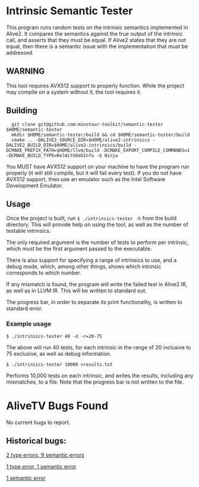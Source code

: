 Intrinsic Semantic Tester
=========================

This program runs random tests on the intrinsic semantics implemented in Alive2.
It compares the semantics against the true output of the intrinsic call, and
asserts that they must be equal. If Alive2 states that they are not equal, then
there is a semantic issue with the implementation that must be addressed.

WARNING
-------
This tool requires AVX512 support to properly function. While the project may
compile on a system without it, the tool requires it.

Building
--------

```
  git clone git@github.com:minotaur-toolkit/semantic-tester $HOME/semantic-tester
  mkdir $HOME/semantic-tester/build && cd $HOME/semantic-tester/build
  cmake .. -DALIVE2_SOURCE_DIR=$HOME/alive2-intrinsics -DALIVE2_BUILD_DIR=$HOME/alive2-intrinsics/build -DCMAKE_PREFIX_PATH=$HOME/llvm/build -DCMAKE_EXPORT_COMPILE_COMMANDS=1 -DCMAKE_BUILD_TYPE=RelWithDebInfo -G Ninja

```

You MUST have AVX512 support on your machine to have the program run properly
(it will still compile, but it will fail every test). If you do not have AVX512
support, then use an emulator such as the Intel Software Development Emulator.

Usage
-----
Once the project is built, run `$ ./intrinsics-tester -h` from the build
directory. This will provide help on using the tool, as well as the number of
testable intrinsics.

The only required argument is the number of tests to perform per intrinsic,
which must be the first argument passed to the executable.

There is also support for specifying a range of intrinsics to use, and a debug
mode, which, among other things, shows which intrinsic corresponds to which
number.

If any mismatch is found, the program will write the failed test in Alive2 IR,
as well as in LLVM IR. This will be written to standard out.

The progress bar, in order to separate its print functionality, is written to
standard error.

### Example usage
```
$ ./intrinsics-tester 40 -d -r=20-75
```
The above will run 40 tests, for each intrinsic in the range of 20 inclusive to
75 exclusive, as well as debug information.

```
$ ./intrinsics-tester 10000 >results.txt
```
Performs 10,000 tests on each intrinsic, and writes the results, including any
mismatches, to a file. Note that the progress bar is not written to the file.

AliveTV Bugs Found
==================

No current bugs to report.


## Historical bugs:

[2 type errors, 9 semantic errors](https://github.com/zhengyang92/alive2-x86/commit/1100832edf82a0652fac46c8ddb82e7830bca11f#diff-1e2e97eee3636d89935ab5[%E2%80%A6]8926d70fcae3f26eeb88a32eea4c)

[1 type error, 1 semantic error](https://github.com/zhengyang92/alive2-x86/commit/69e464ad1af37528cf71ea69c41fb80976d7008a)

[1 semantic error](https://github.com/zhengyang92/alive2-x86/commit/2c87fa45b3e2a4472f260d798953a4f07d543f6c)
